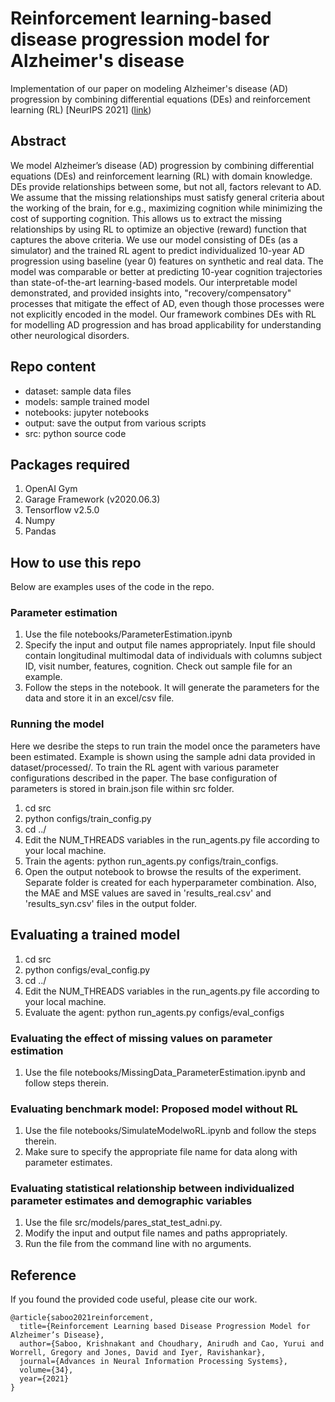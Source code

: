 # Reinforcement learning-based disease progression model for Alzheimer's disease

Implementation of our paper on modeling Alzheimer's disease (AD) progression by combining differential equations (DEs) and reinforcement learning (RL) [NeurIPS 2021] ([link](https://proceedings.neurips.cc/paper/2021/hash/af1c25e88a9e818f809f6b5d18ca02e2-Abstract.html))

## Abstract
We model Alzheimer’s disease (AD) progression by combining differential equations (DEs) and reinforcement learning (RL) with domain knowledge. DEs provide relationships between some, but not all, factors relevant to AD. We assume that the missing relationships must satisfy general criteria about the working of the brain, for e.g., maximizing cognition while minimizing the cost of supporting cognition. This allows us to extract the missing relationships by using RL to optimize an objective (reward) function that captures the above criteria. We use our model consisting of DEs (as a simulator) and the trained RL agent to predict individualized 10-year AD progression using baseline (year 0) features on synthetic and real data. The model was comparable or better at predicting 10-year cognition trajectories than state-of-the-art learning-based models. Our interpretable model demonstrated, and provided insights into, "recovery/compensatory" processes that mitigate the effect of AD, even though those processes were not explicitly encoded in the model. Our framework combines DEs with RL for modelling AD progression and has broad applicability for understanding other neurological disorders.

## Repo content
- dataset: sample data files
- models: sample trained model
- notebooks: jupyter notebooks
- output: save the output from various scripts
- src: python source code

## Packages required
1. OpenAI Gym
2. Garage Framework (v2020.06.3)
3. Tensorflow v2.5.0
4. Numpy
5. Pandas

## How to use this repo
Below are examples uses of the code in the repo.

### Parameter estimation
1. Use the file notebooks/ParameterEstimation.ipynb
2. Specify the input and output file names appropriately. Input file should contain longitudinal multimodal data of individuals with columns subject ID, visit number, features, cognition. Check out sample file for an example.
3. Follow the steps in the notebook. It will generate the parameters for the data and store it in an excel/csv file.

### Running the model
Here we desribe the steps to run train the model once the parameters have been estimated. Example is shown using the sample adni data provided in dataset/processed/. To train the RL agent with various parameter configurations described in the paper. The base configuration of parameters is stored in brain.json file within src folder.
1. cd src
2. python configs/train_config.py
3. cd ../
4. Edit the NUM_THREADS variables in the run_agents.py file according to your local machine.
5. Train the agents: python run_agents.py configs/train_configs. 
6. Open the output notebook to browse the results of the experiment. Separate folder is created for each hyperparameter combination. Also, the MAE and MSE values are saved in 'results_real.csv' and 'results_syn.csv' files in the output folder.

## Evaluating a trained model
1. cd src
2. python configs/eval_config.py
3. cd ../
4. Edit the NUM_THREADS variables in the run_agents.py file according to your local machine.
5. Evaluate the agent: python run_agents.py configs/eval_configs

### Evaluating the effect of missing values on parameter estimation
1. Use the file notebooks/MissingData_ParameterEstimation.ipynb and follow steps therein.

### Evaluating benchmark model: Proposed model without RL
1. Use the file notebooks/SimulateModelwoRL.ipynb and follow the steps therein.
2. Make sure to specify the appropriate file name for data along with parameter estimates.

### Evaluating statistical relationship between individualized parameter estimates and demographic variables
1. Use the file src/models/pares_stat_test_adni.py.
2. Modify the input and output file names and paths appropriately.
2. Run the file from the command line with no arguments.

## Reference
If you found the provided code useful, please cite our work.

```
@article{saboo2021reinforcement,
  title={Reinforcement Learning based Disease Progression Model for Alzheimer’s Disease},
  author={Saboo, Krishnakant and Choudhary, Anirudh and Cao, Yurui and Worrell, Gregory and Jones, David and Iyer, Ravishankar},
  journal={Advances in Neural Information Processing Systems},
  volume={34},
  year={2021}
}
```
